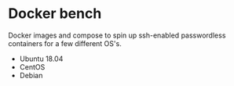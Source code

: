 # Docker bench

Docker images and compose to spin up ssh-enabled passwordless containers for a few different OS's.

* Ubuntu 18.04
* CentOS
* Debian
